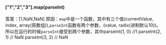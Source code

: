 #### ["1","2","3"].map(parseInt)
答案：[1,NaN,NaN]
原因：`map`中是一个函数，其中有三个值(currentValue, index, array(原数组)),`parseInt`函数有两个参数，(value, radix(进制默认10))。
所以在运行的时候`parseInt`接受到两个参数，其中parseInt(1, 0) //1
parseInt(2, 1) // NaN
parseInt(3, 2) // NaN